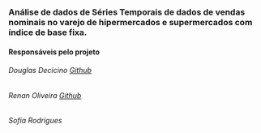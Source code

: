 ### Análise de dados de Séries Temporais de dados de vendas nominais no varejo de hipermercados e supermercados com índice de base fixa.

#### Responsáveis pelo projeto
###### Douglas Decicino [Github](https://github.com/decicino)
###### Renan Oliveira [Github](https://github.com/nan-oliveira)
###### Sofia Rodrigues
